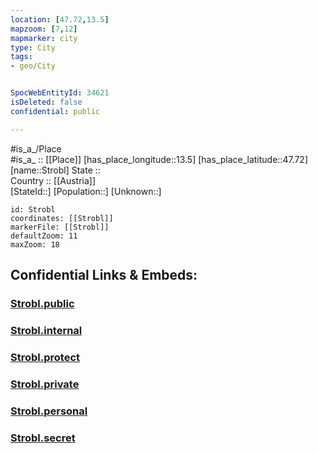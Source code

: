 ```yaml
---
location: [47.72,13.5] 
mapzoom: [7,12] 
mapmarker: city 
type: City
tags:
- geo/City


SpocWebEntityId: 34621
isDeleted: false
confidential: public

---
```

#is_a_/Place  
#is_a_ :: [[Place]] 
[has_place_longitude::13.5] 
[has_place_latitude::47.72] 
[name::Strobl] 
State ::  
Country :: [[Austria]]  
[StateId::] 
[Population::] 
[Unknown::] 


```leaflet
id: Strobl
coordinates: [[Strobl]] 
markerFile: [[Strobl]] 
defaultZoom: 11 
maxZoom: 18
```


## Confidential Links & Embeds: 

### [Strobl.public](/_public/\Earth\Continent\Europe\Europe~Central\Austria\Austrias_States\Salzburg,State\CityStrobl.public.md) 

### [Strobl.internal](/_internal/\Earth\Continent\Europe\Europe~Central\Austria\Austrias_States\Salzburg,State\CityStrobl.internal.md) 

### [Strobl.protect](/_protect/\Earth\Continent\Europe\Europe~Central\Austria\Austrias_States\Salzburg,State\CityStrobl.protect.md) 

### [Strobl.private](/_private/\Earth\Continent\Europe\Europe~Central\Austria\Austrias_States\Salzburg,State\CityStrobl.private.md) 

### [Strobl.personal](/_personal/\Earth\Continent\Europe\Europe~Central\Austria\Austrias_States\Salzburg,State\CityStrobl.personal.md) 

### [Strobl.secret](/_secret/\Earth\Continent\Europe\Europe~Central\Austria\Austrias_States\Salzburg,State\CityStrobl.secret.md)

